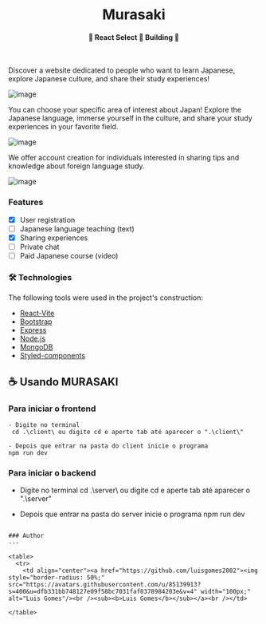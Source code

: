 <h1 align="center">Murasaki 

<h4 align="center"> 
	🚧  React Select 🚀 Building  🚧
</h4></h1>
<br >

Discover a website dedicated to people who want to learn Japanese, explore Japanese culture, and share their study experiences!

![image](https://github.com/luisgomes2002/Japanese-site/assets/85139913/e1dc9434-a734-40d9-a95e-4b8dbbde299a)

You can choose your specific area of interest about Japan! Explore the Japanese language, immerse yourself in the culture, and share your study experiences in your favorite field.

![image](https://github.com/luisgomes2002/Japanese-site/assets/85139913/c9ac7d4d-a200-4a62-9560-54b0d25a1891)

We offer account creation for individuals interested in sharing tips and knowledge about foreign language study.

![image](https://github.com/luisgomes2002/Japanese-site/assets/85139913/e2d16820-91e7-4d08-be1f-528a120f0dfc)

### Features

- [x] User registration
- [ ] Japanese language teaching (text)
- [x] Sharing experiences
- [ ] Private chat
- [ ] Paid Japanese course (video)

### 🛠 Technologies

The following tools were used in the project's construction:

- [React-Vite](https://vitejs.dev/guide/)
- [Bootstrap](https://react-bootstrap.github.io/)
- [Express](https://expressjs.com/pt-br/)
- [Node.js](https://nodejs.org/en/)
- [MongoDB](https://www.mongodb.com/)
- [Styled-components](https://styled-components.com/)

## ☕ Usando MURASAKI
### Para iniciar o frontend

```
- Digite no terminal
 cd .\client\ ou digite cd e aperte tab até aparecer o ".\client\"

- Depois que entrar na pasta do client inicie o programa
npm run dev 
```
### Para iniciar o backend

- Digite no terminal
 cd .\server\ ou digite cd e aperte tab até aparecer o ".\server\"

- Depois que entrar na pasta do server inicie o programa
npm run dev 
```

### Author
---

<table>
  <tr>
    <td align="center"><a href="https://github.com/luisgomes2002"><img style="border-radius: 50%;" src="https://avatars.githubusercontent.com/u/85139913?s=400&u=dfb331bb748127e09f58bc7031faf0378984203e&v=4" width="100px;" alt="Luis Gomes"/><br /><sub><b>Luis Gomes</b></sub></a><br /></td>

</table>
